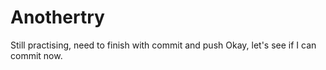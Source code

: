 # Anothertry
Still practising, need to finish with commit and push
Okay, let's see if I can commit now.